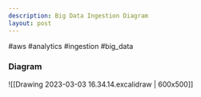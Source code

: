 ```yaml
---
description: Big Data Ingestion Diagram
layout: post
---
```


#aws #analytics #ingestion #big_data

### Diagram
![[Drawing 2023-03-03 16.34.14.excalidraw | 600x500]]